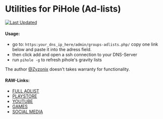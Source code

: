 # Utilities for PiHole (Ad-lists)
[![Last Updated](https://img.shields.io/badge/last%20updated-08.11.20-9cf)]()

#### Usage:
* go to: ```https:your_dns_ip_here/admin/groups-adlists.php/``` copy one link below and paste it into the adress field.
* then click add and open a ssh connection to your DNS-Server
* run ```pihole -g``` to refresh pihole's gravity lists

The author [@Zyzonix](https://github.com/Zyzonix/) doesn't takes warranty for functionality. 

#### RAW-Links: 

 - [FULL ADLIST](https://raw.githubusercontent.com/Zyzonix/pihole-utilities/master/adlists/youtube_ads.txt)
 - [PLAYSTORE](https://github.com/Zyzonix/pihole-utilities/raw/master/adlists/playstore.txt) 
 - [YOUTUBE](https://raw.githubusercontent.com/Zyzonix/pihole-utilities/master/adlists/youtube.txt)
 - [GAMES](https://raw.githubusercontent.com/Zyzonix/pihole-utilities/master/adlists/online_games.txt)
 - [SOCIAL MEDIA](https://raw.githubusercontent.com/Zyzonix/pihole-utilities/master/adlists/social_media.txt)

